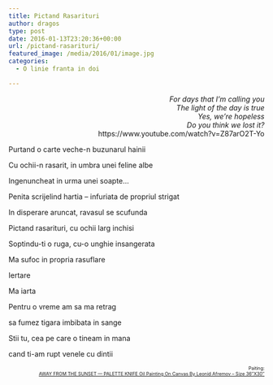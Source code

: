 ```yaml
---
title: Pictand Rasarituri
author: dragos
type: post
date: 2016-01-13T23:20:36+00:00
url: /pictand-rasarituri/
featured_image: /media/2016/01/image.jpg
categories:
  - O linie franta in doi

---
```

<p style="text-align: right;">
  <em>For days that I&#8217;m calling you</em><br /> <em> The light of the day is true</em><br /> <em> Yes, we&#8217;re hopeless</em><br /> <em> Do you think we lost it?</em><br /> https://www.youtube.com/watch?v=Z87arO2T-Yo
</p>

Purtand o carte veche-n buzunarul hainii
  
Cu ochii-n rasarit, in umbra unei feline albe
  
Ingenuncheat in urma unei soapte…

Penita scrijelind hartia &#8211; infuriata de propriul strigat
  
In disperare aruncat, ravasul se scufunda

Pictand rasarituri, cu ochii larg inchisi
  
Soptindu-ti o ruga, cu-o unghie insangerata

Ma sufoc in propria rasuflare

Iertare

Ma iarta
  
Pentru o vreme am sa ma retrag
  
sa fumez tigara imbibata in sange
  
Stii tu, cea pe care o tineam in mana
  
cand ti-am rupt venele cu dintii

<p style="font-size: 9px; text-align: right;">
  Paiting: <a href="https://afremov.com/AWAY-FROM-THE-SUNSET-PALETTE-KNIFE-Oil-Painting-On-Canvas-By-Leonid-Afremov-Size-30-X36.html"><br /> AWAY FROM THE SUNSET — PALETTE KNIFE Oil Painting On Canvas By Leonid Afremov &#8211; Size 36&#8243;X30&#8243;</a>
</p>